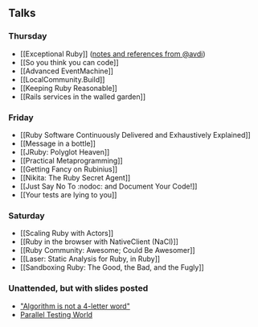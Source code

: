 ## Talks

### Thursday

* [[Exceptional Ruby]] ([notes and references from @avdi](http://avdi.org/devblog/exceptional-ruby/))
* [[So you think you can code]]
* [[Advanced EventMachine]]
* [[LocalCommunity.Build]]
* [[Keeping Ruby Reasonable]]
* [[Rails services in the walled garden]]

### Friday

* [[Ruby Software Continuously Delivered and Exhaustively Explained]]
* [[Message in a bottle]]
* [[JRuby: Polyglot Heaven]]
* [[Practical Metaprogramming]]
* [[Getting Fancy on Rubinius]]
* [[Nikita: The Ruby Secret Agent]]
* [[Just Say No To :nodoc: and Document Your Code!]]
* [[Your tests are lying to you]]

### Saturday

* [[Scaling Ruby with Actors]]
* [[Ruby in the browser with NativeClient (NaCl)]]
* [[Ruby Community: Awesome; Could Be Awesomer]]
* [[Laser: Static Analysis for Ruby, in Ruby]]
* [[Sandboxing Ruby: The Good, the Bad, and the Fugly]]

### Unattended, but with slides posted

* ["Algorithm is not a 4-letter word"](http://www.jamisbuck.org/presentations/rubyconf2011/index.html)
* [Parallel Testing World](http://speakerdeck.com/u/sorah/p/parallel-testing-world)
